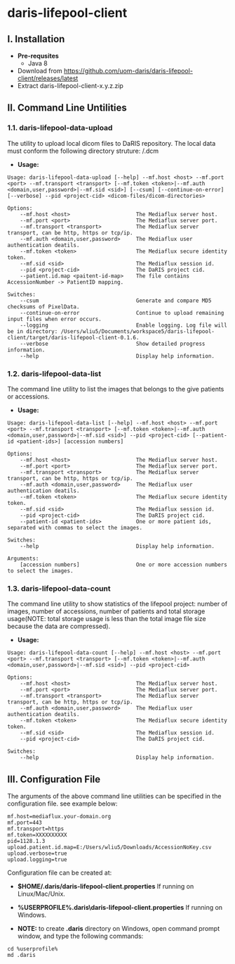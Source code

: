 # daris-lifepool-client

## I. Installation

  * **Pre-requsites**
    * Java 8
  * Download from https://github.com/uom-daris/daris-lifepool-client/releases/latest
  * Extract daris-lifepool-client-x.y.z.zip
  

## II. Command Line Untilities

### 1.1. daris-lifepool-data-upload

The utility to upload local dicom files to DaRIS repository. The local data must conform the following directory struture:
     <Accession>/<SOPInstnaceUID>.dcm

  * **Usage:**
```
Usage: daris-lifepool-data-upload [--help] --mf.host <host> --mf.port <port> --mf.transport <transport> [--mf.token <token>|--mf.auth <domain,user,password>|--mf.sid <sid>] [--csum] [--continue-on-error] [--verbose] --pid <project-cid> <dicom-files/dicom-directories>

Options:
    --mf.host <host>                     The Mediaflux server host.
    --mf.port <port>                     The Mediaflux server port.
    --mf.transport <transport>           The Mediaflux server transport, can be http, https or tcp/ip.
    --mf.auth <domain,user,password>     The Mediaflux user authentication deatils.
    --mf.token <token>                   The Mediaflux secure identity token.
    --mf.sid <sid>                       The Mediaflux session id.
    --pid <project-cid>                  The DaRIS project cid.
    --patient.id.map <paitent-id-map>    The file contains AccessionNumber -> PatientID mapping.

Switches:
    --csum                               Generate and compare MD5 checksums of PixelData.
    --continue-on-error                  Continue to upload remaining input files when error occurs.
    --logging                            Enable logging. Log file will be in directory: /Users/wliu5/Documents/workspace5/daris-lifepool-client/target/daris-lifepool-client-0.1.6.
    --verbose                            Show detailed progress information.
    --help                               Display help information.
```


### 1.2. daris-lifepool-data-list
The command line utility to list the images that belongs to the give patients or accessions.

  * **Usage:**
```
Usage: daris-lifepool-data-list [--help] --mf.host <host> --mf.port <port> --mf.transport <transport> [--mf.token <token>|--mf.auth <domain,user,password>|--mf.sid <sid>] --pid <project-cid> [--patient-id <patient-ids>] [accession numbers]

Options:
    --mf.host <host>                     The Mediaflux server host.
    --mf.port <port>                     The Mediaflux server port.
    --mf.transport <transport>           The Mediaflux server transport, can be http, https or tcp/ip.
    --mf.auth <domain,user,password>     The Mediaflux user authentication deatils.
    --mf.token <token>                   The Mediaflux secure identity token.
    --mf.sid <sid>                       The Mediaflux session id.
    --pid <project-cid>                  The DaRIS project cid.
    --patient-id <patient-ids>           One or more patient ids, separated with commas to select the images.

Switches:
    --help                               Display help information.

Arguments:
    [accession numbers]                  One or more accession numbers to select the images.
```

### 1.3. daris-lifepool-data-count

The command line utility to show statistics of the lifepool project: number of images, number of accessions, number of patients and total storage usage(NOTE: total storage usage is less than the total image file size because the data are compressed).

  * **Usage:**
```
Usage: daris-lifepool-data-count [--help] --mf.host <host> --mf.port <port> --mf.transport <transport> [--mf.token <token>|--mf.auth <domain,user,password>|--mf.sid <sid>] --pid <project-cid>

Options:
    --mf.host <host>                     The Mediaflux server host.
    --mf.port <port>                     The Mediaflux server port.
    --mf.transport <transport>           The Mediaflux server transport, can be http, https or tcp/ip.
    --mf.auth <domain,user,password>     The Mediaflux user authentication deatils.
    --mf.token <token>                   The Mediaflux secure identity token.
    --mf.sid <sid>                       The Mediaflux session id.
    --pid <project-cid>                  The DaRIS project cid.

Switches:
    --help                               Display help information.
```
## III. Configuration File

The arguments of the above command line utilities can be specified in the configuration file. see example below:

```
mf.host=mediaflux.your-domain.org
mf.port=443
mf.transport=https
mf.token=XXXXXXXXXX
pid=1128.1.3
upload.patient.id.map=E:/Users/wliu5/Downloads/AccessionNoKey.csv
upload.verbose=true
upload.logging=true
```

Configuration file can be created at:
  * **$HOME/.daris/daris-lifepool-client.properties** If running on Linux/Mac/Unix.
  * **%USERPROFILE%\.daris\daris-lifepool-client.properties** If running on Windows.

  * **NOTE:** to create **.daris** directory on Windows, open command prompt window, and type the following commands:
```
cd %userprofile%
md .daris
```
  


